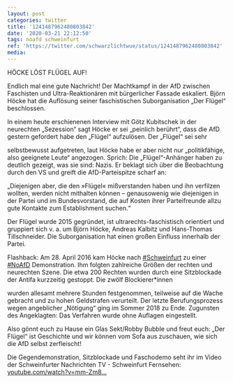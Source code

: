```yaml
---
layout: post
categories: twitter
title: '1241487962480803842'
date: '2020-03-21 22:12:50'
tags: noafd schweinfurt
ref: 'https://twitter.com/schwarzlichtwue/status/1241487962480803842'
media:
---
```

HÖCKE LÖST FLÜGEL AUF!



Endlich mal eine gute Nachricht! Der Machtkampf in der AfD zwischen Faschisten und Ultra-Reaktionären mit bürgerlicher Fassade eskaliert. Björn Höcke hat die Auflösung seiner faschistischen Suborganisation „Der Flügel“ beschlossen. 


In einem heute erschienenen Interview mit Götz Kubitschek in der neurechten „Sezession“ sagt Höcke er sei „peinlich berührt“, dass die AfD gestern gefordert habe den „Flügel“ aufzulösen. Der „Flügel“ sei sehr 


selbstbewusst aufgetreten, laut Höcke habe er aber nicht nur „politikfähige, also geeignete Leute“ angezogen. Sprich: Die „Flügel“-Anhänger haben zu deutlich gezeigt, was sie sind: Nazis. Er beklagt sich über die Beobachtung durch den VS und greift die AfD-Parteispitze scharf an: 


„Diejenigen aber, die den »Flügel« mißverstanden haben und ihn verfilzen wollten, werden nicht mithalten können – genausowenig wie diejenigen in der Partei und im Bundesvorstand, die auf Kosten ihrer Parteifreunde allzu gute Kontakte zum Establishment suchen.“ 


Der Flügel wurde 2015 gegründet, ist ultrarechts-faschistisch orientiert und gruppiert sich v. a. um Björn Höcke, Andreas Kalbitz und Hans-Thomas Tillschneider. Die Suborganisation hat einen großen Einfluss innerhalb der Partei. 


Flashback: Am 28. April 2016 kam Höcke nach [#Schweinfurt](/t/schweinfurt) zu einer [#NoAfD](/t/noafd) Demonstration. Ihm folgten zahlreiche Größen der rechten und neurechten Szene. Die etwa 200 Rechten wurden durch eine Sitzblockade der Antifa kurzzeitig gestoppt. Die zwölf Blockierer\*innen 


wurden allesamt mehrere Stunden festgenommen, teilweise auf die Wache gebracht und zu hohen Geldstrafen verurteilt. Der letzte Berufungsprozess wegen angeblicher „Nötigung“ ging im Sommer 2018 zu Ende. Zugunsten des Angeklagten: Das Verfahren wurde ohne Auflagen eingestellt. 


Also gönnt euch zu Hause ein Glas Sekt/Robby Bubble und freut euch: „Der Flügel“ ist Geschichte und wir können vom Sofa aus zuschauen, wie sich die AfD selbst zerfleischt! 


Die Gegendemonstration, Sitzblockade und Faschodemo seht ihr im Video der Schweinfurter Nachrichten TV - Schweinfurt Fernsehen: [youtube.com/watch?v=mm-Zm8…](https://www.youtube.com/watch?v=mm-Zm86_MXE) 

